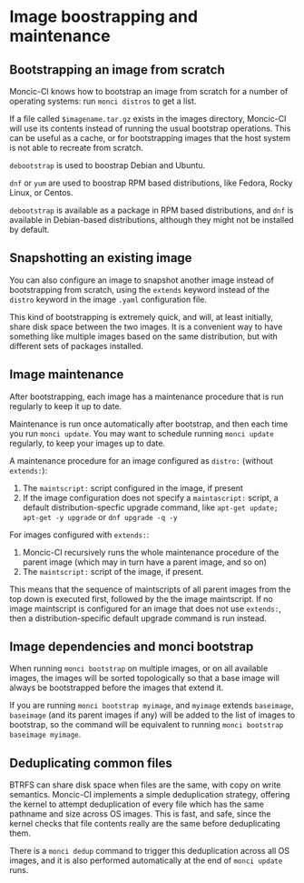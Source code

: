 # Image boostrapping and maintenance

## Bootstrapping an image from scratch

Moncic-CI knows how to bootstrap an image from scratch for a number of
operating systems: run `monci distros` to get a list.

If a file called `$imagename.tar.gz` exists in the images directory, Moncic-CI
will use its contents instead of running the usual bootstrap operations. This
can be useful as a cache, or for bootstrapping images that the host system is
not able to recreate from scratch.

`debootstrap` is used to boostrap Debian and Ubuntu.

`dnf` or `yum` are used to boostrap RPM based distributions, like Fedora, Rocky
Linux, or Centos.

`debootstrap` is available as a package in RPM based distributions, and `dnf`
is available in Debian-based distributions, although they might not be
installed by default.


## Snapshotting an existing image

You can also configure an image to snapshot another image instead of
bootstrapping from scratch, using the `extends` keyword instead of the `distro`
keyword in the image `.yaml` configuration file.

This kind of bootstrapping is extremely quick, and will, at least initially,
share disk space between the two images. It is a convenient way to have
something like multiple images based on the same distribution, but with
different sets of packages installed.


## Image maintenance

After bootstrapping, each image has a maintenance procedure that is run
regularly to keep it up to date.

Maintenance is run once automatically after bootstrap, and then each time you
run `monci update`. You may want to schedule running `monci update` regularly,
to keep your images up to date.

A maintenance procedure for an image configured as `distro:` (without
`extends:`):

1. The `maintscript:` script configured in the image, if present
2. If the image configuration does not specify a `maintascript:` script, a
   default distribution-specfic upgrade command, like `apt-get update; apt-get
   -y upgrade` or `dnf upgrade -q -y`

For images configured with `extends:`:

1. Moncic-CI recursively runs the whole maintenance procedure of
   the parent image (which may in turn have a parent image, and so on)
2. The `maintscript:` script of the image, if present.

This means that the sequence of maintscripts of all parent images from the top
down is executed first, followed by the the image maintscript. If no image
maintscript is configured for an image that does not use `extends:`, then a
distribution-specific default upgrade command is run instead.


## Image dependencies and monci bootstrap

When running `monci bootstrap` on multiple images, or on all available images,
the images will be sorted topologically so that a base image will always be
bootstrapped before the images that extend it.

If you are running `monci bootstrap myimage`, and `myimage` extends
`baseimage`, `baseimage` (and its parent images if any) will be added to the
list of images to bootstrap, so the command will be equivalent to running
`monci bootstrap baseimage myimage`.


## Deduplicating common files

BTRFS can share disk space when files are the same, with copy on write
semantics. Moncic-CI implements a simple deduplication strategy, offering the
kernel to attempt deduplication of every file which has the same pathname and
size across OS images. This is fast, and safe, since the kernel checks that
file contents really are the same before deduplicating them.

There is a `monci dedup` command to trigger this deduplication across all OS
images, and it is also performed automatically at the end of `monci update`
runs.
